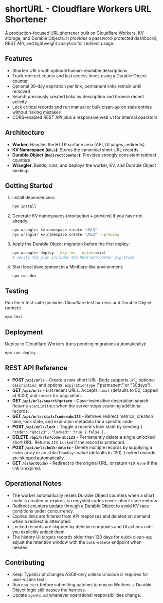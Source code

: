# shortURL - Cloudflare Workers URL Shortener

A production-focused URL shortener built on Cloudflare Workers, KV storage, and Durable Objects. It provides a password-protected dashboard, REST API, and lightweight analytics for redirect usage.

## Features
- Shorten URLs with optional human-readable descriptions
- Track redirect counts and last access times using a Durable Object counter
- Optional 30-day expiration per link; permanent links remain until removed
- Search previously created links by description and browse recent activity
- Lock critical records and run manual or bulk clean-up on stale entries without risking mistakes
- CORS-enabled REST API plus a responsive web UI for internal operators

## Architecture
- **Worker**: Handles the HTTP surface area (API, UI pages, redirects)
- **KV Namespace (`URLS`)**: Stores the canonical short URL records
- **Durable Object (`RedirectCounter`)**: Provides strongly consistent redirect counters
- **Wrangler**: Builds, runs, and deploys the worker, KV, and Durable Object bindings

## Getting Started
1. Install dependencies:
   ```bash
   npm install
   ```
2. Generate KV namespaces (production + preview) if you have not already:
   ```bash
   npx wrangler kv:namespace create "URLS"
   npx wrangler kv:namespace create "URLS" --preview
   ```
3. Apply the Durable Object migration before the first deploy:
   ```bash
   npx wrangler deploy --dry-run --outdir=dist
   # verify the plan includes the RedirectCounter migration
   ```
4. Start local development in a Miniflare-like environment:
   ```bash
   npm run dev
   ```

## Testing
Run the Vitest suite (includes Cloudflare test harness and Durable Object runner):
```bash
npm test
```

## Deployment
Deploy to Cloudflare Workers (runs pending migrations automatically):
```bash
npm run deploy
```

## REST API Reference
- **POST `/api/urls`** - Create a new short URL. Body supports `url`, optional `description`, and optional `expirationType` ("permanent" or "30days").
- **GET `/api/urls`** - List recent URLs. Accepts `limit` (defaults to 50, capped at 1000) and `cursor` for pagination.
- **GET `/api/urls/search?q=term`** - Case-insensitive description search. Returns `scanLimitHit` when the server stops scanning additional records.
- **GET `/api/urls/stats?code=abc123`** - Retrieve redirect metrics, creation time, lock state, and expiration metadata for a specific code.
- **POST `/api/urls/lock`** - Toggle a record's lock state by sending `{ "code": "abc123", "locked": true | false }`.
- **DELETE `/api/urls?code=abc123`** - Permanently delete a single unlocked short URL. Returns `423 Locked` if the record is protected.
- **POST `/api/urls/bulk-delete`** - Delete multiple records by supplying a `codes` array or an `olderThanDays` value (defaults to 120). Locked records are skipped automatically.
- **GET `/{shortCode}`** - Redirect to the original URL, or return `410 Gone` if the link is expired.

## Operational Notes
- The worker automatically resets Durable Object counters when a short code is created or expires, so recycled codes never inherit stale metrics.
- Redirect counters update through a Durable Object to avoid KV race conditions under concurrency.
- Expired links are filtered from API responses and deleted on demand when a redirect is attempted.
- Locked records are skipped by deletion endpoints and UI actions until you explicitly unlock them.
- The history UI targets records older than 120 days for quick clean-up; adjust the retention window with the `bulk-delete` endpoint when needed.

## Contributing
- Keep TypeScript changes ASCII-only unless Unicode is required for user-visible text.
- Run `npm test` before submitting patches to ensure Workers + Durable Object logic still passes the harness.
- Update `agents.md` whenever operational responsibilities change.
